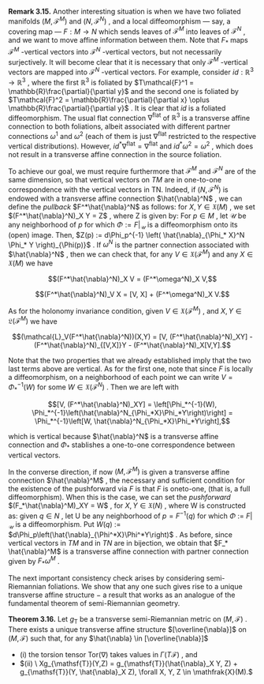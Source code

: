 **Remark 3.15.** Another interesting situation is when we have two foliated manifolds  $(M, \mathcal{F}^M)$ and  $(N, \mathcal{F}^N)$ , and a local diffeomorphism — say, a covering map —  $F: M \to N$  which sends leaves of  $\mathcal{F}^M$  into leaves of  $\mathcal{F}^N$ , and we want to move affine information between them. Note that  $F_*$  maps  $\mathcal{F}^M$ -vertical vectors into  $\mathcal{F}^N$ -vertical vectors, but not necessarily surjectively. It will become clear that it is necessary that only  $\mathcal{F}^M$ -vertical vectors are mapped into  $\mathcal{F}^N$ -vertical vectors. For example, consider  $id: \mathbb{R}^3 \to \mathbb{R}^3$ , where the first  $\mathbb{R}^3$  is foliated by  $T\mathcal{F}^1 = \mathbb{R}\frac{\partial}{\partial y}$  and the second one is foliated by  $T\mathcal{F}^2 = \mathbb{R}\frac{\partial}{\partial x} \oplus \mathbb{R}\frac{\partial}{\partial y}$ . It is clear that *id* is a foliated diffeomorphism. The usual flat connection  $\nabla^{\text{flat}}$  of  $\mathbb{R}^3$  is a transverse affine connection to both foliations, albeit associated with different partner connections  $\omega^1$  and  $\omega^2$  (each of them is just  $\nabla^{\text{flat}}$  restricted to the respective vertical distributions). However,  $id^*\nabla^{\text{flat}} = \nabla^{\text{flat}}$  and  $id^*\omega^2 = \omega^2$ , which does not result in a transverse affine connection in the source foliation.

To achieve our goal, we must require furthermore that  $\mathcal{F}^M$  and  $\mathcal{F}^N$  are of the same dimension, so that vertical vectors on  $TM$  are in one-to-one correspondence with the vertical vectors in TN. Indeed, if  $(N, \mathcal{F}^N)$  is endowed with a transverse affine connection  $\hat{\nabla}^N$ , we can define the *pullback*  $F^*\hat{\nabla}^N$  as follows: for  $X, Y \in \mathfrak{X}(M)$ , we set  $(F^*\hat{\nabla}^N)_X Y = Z$ , where Z is given by: For  $p \in M$ , let  $\mathcal{U}$  be any neighborhood of  $p$  for which  $\Phi := F|_{\mathcal{U}}$  is a diffeomorphism onto its (open) image. Then,  $Z(p) := d\Phi_p^{-1} \left( \hat{\nabla}_{\Phi_* X}^N \Phi_* Y \right)_{\Phi(p)}$ . If  $\omega^N$  is the partner connection associated with  $\hat{\nabla}^N$ , then we can check that, for any  $V \in \mathfrak{X}(\mathcal{F}^M)$  and any  $X \in \mathfrak{X}(M)$  we have

$$(F^*\hat{\nabla}^N)_X V = (F^*\omega^N)_X V,$$
  
$$(F^*\hat{\nabla}^N)_V X = [V, X] + (F^*\omega^N)_X V.$$

As for the holonomy invariance condition, given  $V \in \mathfrak{X}(\mathcal{F}^M)$ , and  $X, Y \in \mathfrak{L}(\mathcal{F}^M)$  we have

$$(\mathcal{L}_V(F^*\hat{\nabla}^N))(X,Y) = [V, (F^*\hat{\nabla}^N)_XY] - (F^*\hat{\nabla}^N)_{[V,X]}Y - (F^*\hat{\nabla}^N)_X[V,Y].$$

Note that the two properties that we already established imply that the two last terms above are vertical. As for the first one, note that since  $F$  is locally a diffeomorphism, on a neighborhood of each point we can write  $V = \Phi_*^{-1}(W)$  for some  $W \in \mathfrak{X}(\mathcal{F}^N)$ . Then we are left with

$$[V, (F^*\hat{\nabla}^N)_XY] = \left[\Phi_*^{-1}(W), \Phi_*^{-1}\left(\hat{\nabla}^N_{\Phi_*X}\Phi_*Y\right)\right] = \Phi_*^{-1}\left[W, \hat{\nabla}^N_{\Phi_*X}\Phi_*Y\right],$$

which is vertical because  $\hat{\nabla}^N$  is a transverse affine connection and  $\Phi_*$  stablishes a one-to-one correspondence between vertical vectors.

In the converse direction, if now  $(M, \mathcal{F}^M)$  is given a transverse affine connection  $\hat{\nabla}^M$ , the necessary and sufficient condition for the existence of the pushforward via  $F$  is that  $F$  is oneto-one, (that is, a full diffeomorphism). When this is the case, we can set the *pushforward*  $(F_*\hat{\nabla}^M)_XY = W$ , for  $X,Y \in \mathfrak{X}(N)$ , where W is constructed as: given  $q \in N$ , let U be any neighborhood of  $p = F^{-1}(q)$  for which  $\Phi \ := \ F|_{\mathcal{U}}$  is a diffeomorphism. Put  $W(q) \ :=$  $d\Phi_p\left(\hat{\nabla}_{\Phi^*X}\Phi^*Y\right)$ . As before, since vertical vectors in  $TM$  and in  $TN$  are in bijection, we obtain that  $F_* \hat{\nabla}^M$  is a transverse affine connection with partner connection given by  $F_* \omega^M$ .

The next important consistency check arises by considering semi-Riemannian foliations. We show that any one such gives rise to a unique transverse affine structure  $-$  a result that works as an analogue of the fundamental theorem of semi-Riemannian geometry.

**Theorem 3.16.** Let  $g_{\mathsf{T}}$  be a transverse semi-Riemannian metric on  $(M, \mathcal{F})$ . There exists a unique transverse affine structure  $[\overline{\nabla}]$  on  $(M,\mathcal{F})$  such that, for any  $\hat{\nabla} \in [\overline{\nabla}]$ 

- (i) the torsion tensor  $\text{Tor}(\nabla)$  takes values in  $\Gamma(T\mathcal{F})$ , and
- $(ii) \ Xg_{\mathsf{T}}(Y,Z) = g_{\mathsf{T}}(\hat{\nabla}_X Y, Z) + g_{\mathsf{T}}(Y, \hat{\nabla}_X Z), \forall X, Y, Z \in \mathfrak{X}(M).$